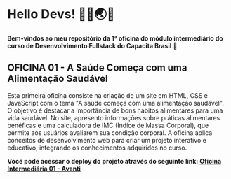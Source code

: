 # Hello Devs! 🧑‍💻🌏🚀
**Bem-vindos ao meu repositório da 1ª oficina do módulo intermediário do curso de Desenvolvimento Fullstack do Capacita Brasil** 👋  

## OFICINA 01 - A Saúde Começa com uma Alimentação Saudável

Esta primeira oficina consiste na criação de um site em HTML, CSS e JavaScript com o tema "A saúde começa com uma alimentação saudável". O objetivo é destacar a importância de bons hábitos alimentares para uma vida saudável. No site, apresento informações sobre práticas alimentares benéficas e uma calculadora de IMC (Índice de Massa Corporal), que permite aos usuários avaliarem sua condição corporal. A oficina aplica conceitos de desenvolvimento web para criar um projeto interativo e educativo, integrando os conhecimentos adquiridos no curso.

**Você pode acessar o deploy do projeto através do seguinte link: [Oficina Intermediária 01 - Avanti](https://vinivascdev.github.io/oficina1-avanti-intermediario/index.html)**